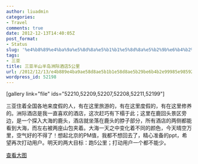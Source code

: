 ```yaml
---
author: liuadmin
categories:
- Travel
comments: true
date: 2012-12-13T14:40:05Z
post_format:
- Status
slug: '%e4%b8%89%e4%ba%9a%e5%8d%8a%e5%b1%b1%e5%8d%8a%e5%b2%9b%e6%b4%b2%e9%99%85%e9%85%92%e5%ba%975%e5%85%ac%e9%87%8c'
tags:
- 三亚
title: 三亚半山半岛洲际酒店5公里
url: /2012/12/13/e4b889e4ba9ae58d8ae5b1b1e58d8ae5b29be6b4b2e99985e98592e5ba975e585ace9878c/
wordpress_id: 52198
---
```


[gallery link="file" ids="52210,52209,52207,52208,52211,52199"]

三亚住着全国各地来度假的人，有在这里旅游的，有在这里度假的，有在这里修养的。洲际酒店是我一直喜欢的酒店，这次赶巧有下榻于此；这里在鹿回头景区旁边，是一个探入大海的鹿头，酒店就坐落在鹿头的脖子部分，所有酒店的两侧都能看到大海，而左右被两座山包夹着。大海一天之中变化着不同的颜色，今天晴空万里，空气好的不得了！想起北京的PM值，我都不想回去了，精心准备的ppt，希望再次打动用户。明天的两大目标：跑5公里；打动用户一个都不能少。
  
[查看大图](http://ditu.google.cn/maps?f=q&source=embed&hl=zh-CN&geocode=&q=%E4%B8%89%E4%BA%9A%E5%8D%8A%E5%B1%B1%E5%8D%8A%E5%B2%9B%E6%B4%B2%E9%99%85%E5%BA%A6%E5%81%87%E9%85%92%E5%BA%97&aq=1&oq=%E4%B8%89%E4%BA%9A%E5%8D%8A%E5%B1%B1%E5%8D%8A%E5%B2%9B%E6%B4%B2%E9%99%85&sll=35.86166,104.195397&sspn=40.851222,79.013672&brcurrent=3,0x31454b9749b5a7fd:0x2b5c98d228242117,0,0x314f03387538d0a5:0xb84913144116d0f6%3B5,0,0&ie=UTF8&hq=%E4%B8%89%E4%BA%9A%E5%8D%8A%E5%B1%B1%E5%8D%8A%E5%B2%9B%E6%B4%B2%E9%99%85%E5%BA%A6%E5%81%87%E9%85%92%E5%BA%97&hnear=&t=h&ll=18.211905,109.503651&spn=0.07827,0.109863&z=13&iwloc=A)
